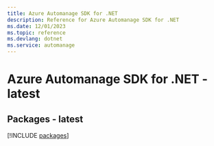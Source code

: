 ```yaml
---
title: Azure Automanage SDK for .NET
description: Reference for Azure Automanage SDK for .NET
ms.date: 12/01/2023
ms.topic: reference
ms.devlang: dotnet
ms.service: automanage
---
```

# Azure Automanage SDK for .NET - latest
## Packages - latest
[!INCLUDE [packages](automanage-index.md)]